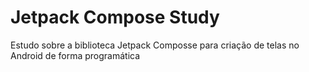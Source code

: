 # Jetpack Compose Study

Estudo sobre a biblioteca Jetpack Composse para criação de telas no Android de forma programática
